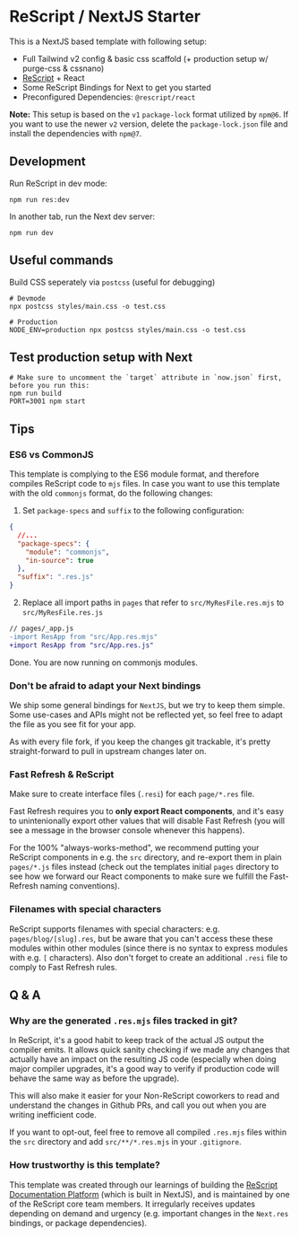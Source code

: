 # ReScript / NextJS Starter

This is a NextJS based template with following setup:

- Full Tailwind v2 config & basic css scaffold (+ production setup w/ purge-css & cssnano)
- [ReScript](https://rescript-lang.org) + React
- Some ReScript Bindings for Next to get you started
- Preconfigured Dependencies: `@rescript/react`

**Note:** This setup is based on the `v1` `package-lock` format utilized by `npm@6`. If you want to use the newer `v2` version, delete the `package-lock.json` file and install the dependencies with `npm@7`.

## Development

Run ReScript in dev mode:

```
npm run res:dev
```

In another tab, run the Next dev server:

```
npm run dev
```

## Useful commands

Build CSS seperately via `postcss` (useful for debugging)

```
# Devmode
npx postcss styles/main.css -o test.css

# Production
NODE_ENV=production npx postcss styles/main.css -o test.css
```

## Test production setup with Next

```
# Make sure to uncomment the `target` attribute in `now.json` first, before you run this:
npm run build
PORT=3001 npm start
```

## Tips

### ES6 vs CommonJS

This template is complying to the ES6 module format, and therefore compiles ReScript code to `mjs` files. In case you want to use this template with the old `commonjs` format, do the following changes:

1. Set `package-specs` and `suffix` to the following configuration:

```json
{
  //...
  "package-specs": {
    "module": "commonjs",
    "in-source": true
  },
  "suffix": ".res.js"
}
```

2. Replace all import paths in `pages` that refer to `src/MyResFile.res.mjs` to `src/MyResFile.res.js`

```diff
// pages/_app.js
-import ResApp from "src/App.res.mjs"
+import ResApp from "src/App.res.js"
```

Done. You are now running on commonjs modules.

### Don't be afraid to adapt your Next bindings

We ship some general bindings for `NextJS`, but we try to keep them simple. Some use-cases and APIs might not be reflected yet, so feel free to adapt the file as you see fit for your app.

As with every file fork, if you keep the changes git trackable, it's pretty straight-forward to pull in upstream changes later on.

### Fast Refresh & ReScript

Make sure to create interface files (`.resi`) for each `page/*.res` file.

Fast Refresh requires you to **only export React components**, and it's easy to unintenionally export other values that will disable Fast Refresh (you will see a message in the browser console whenever this happens).

For the 100% "always-works-method", we recommend putting your ReScript components in e.g. the `src` directory, and re-export them in plain `pages/*.js` files instead (check out the templates initial `pages` directory to see how we forward our React components to make sure we fulfill the Fast-Refresh naming conventions).

### Filenames with special characters

ReScript supports filenames with special characters: e.g. `pages/blog/[slug].res`, but be aware that you can't access these these modules within other modules (since there is no syntax to express modules with e.g. `[` characters). Also don't forget to create an additional `.resi` file to comply to Fast Refresh rules.

## Q & A

### Why are the generated `.res.mjs` files tracked in git?

In ReScript, it's a good habit to keep track of the actual JS output the compiler emits. It allows quick sanity checking if we made any changes that actually have an impact on the resulting JS code (especially when doing major compiler upgrades, it's a good way to verify if production code will behave the same way as before the upgrade).

This will also make it easier for your Non-ReScript coworkers to read and understand the changes in Github PRs, and call you out when you are writing inefficient code.

If you want to opt-out, feel free to remove all compiled `.res.mjs` files within the `src` directory and add `src/**/*.res.mjs` in your `.gitignore`.

### How trustworthy is this template?

This template was created through our learnings of building the [ReScript Documentation Platform](https://rescript-lang.org) (which is built in NextJS), and is maintained by one of the ReScript core team members. It irregularly receives updates depending on demand and urgency (e.g. important changes in the `Next.res` bindings, or package dependencies).
